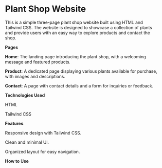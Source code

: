 # Plant Shop Website

This is a simple three-page plant shop website built using HTML and Tailwind CSS. The website is designed to showcase a collection of plants and provide users with an easy way to explore products and contact the shop.

**Pages**

**Home**: The landing page introducing the plant shop, with a welcoming message and featured products.

**Product**: A dedicated page displaying various plants available for purchase, with images and descriptions.

**Contact**: A page with contact details and a form for inquiries or feedback.

**Technologies Used**

HTML

Tailwind CSS

**Features**

Responsive design with Tailwind CSS.

Clean and minimal UI.

Organized layout for easy navigation.

**How to Use**
